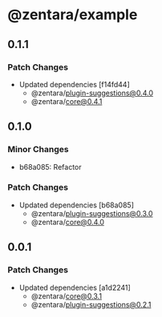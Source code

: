# @zentara/example

## 0.1.1

### Patch Changes

- Updated dependencies [f14fd44]
  - @zentara/plugin-suggestions@0.4.0
  - @zentara/core@0.4.1

## 0.1.0

### Minor Changes

- b68a085: Refactor

### Patch Changes

- Updated dependencies [b68a085]
  - @zentara/plugin-suggestions@0.3.0
  - @zentara/core@0.4.0

## 0.0.1

### Patch Changes

- Updated dependencies [a1d2241]
  - @zentara/core@0.3.1
  - @zentara/plugin-suggestions@0.2.1
